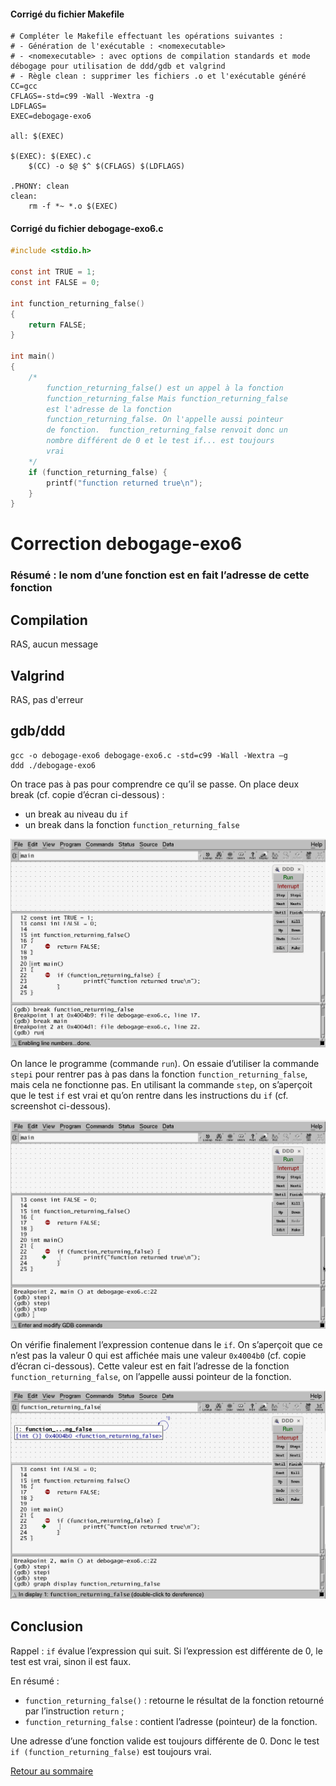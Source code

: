#### Corrigé du fichier Makefile

```make
# Compléter le Makefile effectuant les opérations suivantes :
# - Génération de l'exécutable : <nomexecutable>
# - <nomexecutable> : avec options de compilation standards et mode débogage pour utilisation de ddd/gdb et valgrind
# - Règle clean : supprimer les fichiers .o et l'exécutable généré 
CC=gcc
CFLAGS=-std=c99 -Wall -Wextra -g
LDFLAGS=
EXEC=debogage-exo6

all: $(EXEC)

$(EXEC): $(EXEC).c
	$(CC) -o $@ $^ $(CFLAGS) $(LDFLAGS)

.PHONY: clean
clean:
	rm -f *~ *.o $(EXEC)

```

#### Corrigé du fichier debogage-exo6.c

```c
#include <stdio.h>

const int TRUE = 1;
const int FALSE = 0;

int function_returning_false()
{
	return FALSE;
}

int main()
{
	/*
		function_returning_false() est un appel à la fonction
		function_returning_false Mais function_returning_false
		est l'adresse de la fonction
		function_returning_false. On l'appelle aussi pointeur
		de fonction.  function_returning_false renvoit donc un
		nombre différent de 0 et le test if... est toujours
		vrai
	*/
	if (function_returning_false) {
		printf("function returned true\n");
	}
}


```


# Correction debogage-exo6

### Résumé : le nom d’une fonction est en fait l’adresse de cette fonction

## Compilation
RAS, aucun message

## Valgrind
RAS, pas d'erreur

## gdb/ddd

    gcc -o debogage-exo6 debogage-exo6.c -std=c99 -Wall -Wextra –g
    ddd ./debogage-exo6

On trace pas à pas pour comprendre ce qu’il se passe.
On place deux break (cf. copie d’écran ci-dessous) :

* un break au niveau du `if`
* un break dans la fonction `function_returning_false`

![](solution-ddd1.png)

On lance le programme (commande `run`).
On essaie d’utiliser la commande `stepi` pour rentrer pas à pas dans la fonction `function_returning_false`, mais cela ne fonctionne pas.
En utilisant la commande `step`, on s’aperçoit que le test `if` est vrai et qu’on rentre dans les instructions du `if` (cf. screenshot ci-dessous).

![](solution-ddd2.png)

On vérifie finalement l’expression contenue dans le `if`. On s’aperçoit que ce n’est pas la valeur 0 qui est affichée mais une valeur `0x4004b0` (cf. copie d’écran ci-dessous). Cette valeur est en fait l’adresse de la fonction `function_returning_false`, on l’appelle aussi pointeur de la fonction.

![](solution-ddd3.png)

## Conclusion

Rappel : `if` évalue l’expression qui suit. Si l’expression est différente de 0, le test est vrai, sinon il est faux.

En résumé :

* `function_returning_false()` : retourne le résultat de la fonction retourné par l’instruction `return` ;
* `function_returning_false` : contient l’adresse (pointeur) de la fonction.

Une adresse d’une fonction valide est toujours différente de 0.
Donc le test `if (function_returning_false)` est toujours vrai.

[Retour au sommaire](?)